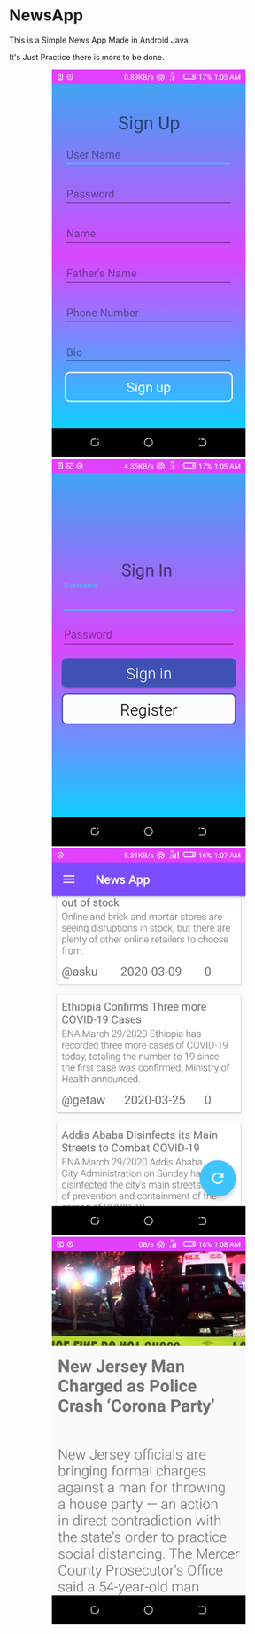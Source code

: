 # NewsApp
This is a Simple News App Made in Android Java.

It's Just Practice there is more to be done.


<p align="center">
  <img src="/screenshot/Screenshot_1.png" width="350" title="ScreenShot">
  <img src="/screenshot/Screenshot_2.png" width="350" title="ScreenShot">
  <img src="/screenshot/Screenshot_3.png" width="350" title="ScreenShot">
  <img src="/screenshot/Screenshot_4.png" width="350" title="ScreenShot">
</p>